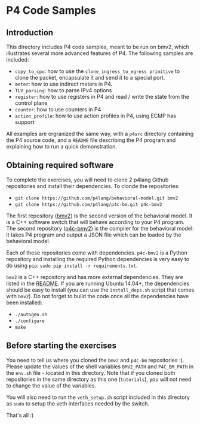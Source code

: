 # P4 Code Samples

## Introduction

This directory includes P4 code samples, meant to be run on bmv2, which
illustrates several more advanced features of P4. The following samples are
included:

- `copy_to_cpu`: how to use the `clone_ingress_to_egress primitive` to clone the
  packet, encapsulate it and send it to a special port.
- `meter`: how to use indirect meters in P4.
- `TLV_parsing`: how to parse IPv4 options
- `register`: how to use registers in P4 and read / write the state from the
  control plane
- `counter`: how to use counters in P4
- `action_profile`: how to use action profiles in P4, using ECMP has support

All examples are orgranized the same way, with a `p4src` directory containing
the P4 source code, and a `README` file describing the P4 program and explaining
how to run a quick demonstration.

## Obtaining required software

To complete the exercises, you will need to clone 2 p4lang Github repositories
and install their dependencies. To clonde the repositories:

- `git clone https://github.com/p4lang/behavioral-model.git bmv2`
- `git clone https://github.com/p4lang/p4c-bm.git p4c-bmv2`

The first repository ([bmv2](https://github.com/p4lang/behavioral-model)) is the
second version of the behavioral model. It is a C++ software switch that will
behave according to your P4 program. The second repository
([p4c-bmv2](https://github.com/p4lang/p4c-bm)) is the compiler for the
behavioral model: it takes P4 program and output a JSON file which can be loaded
by the behavioral model.

Each of these repositories come with dependencies. `p4c-bmv2` is a Python
repository and installing the required Python dependencies is very easy to do
using `pip`: `sudo pip install -r requirements.txt`.

`bmv2` is a C++ repository and has more external dependencies. They are listed
in the
[README](https://github.com/p4lang/behavioral-model/blob/master/README.md). If
you are running Ubuntu 14.04+, the dependencies should be easy to install (you
can use the `install_deps.sh` script that comes with `bmv2`). Do not forget to
build the code once all the dependencies have been installed:

- `./autogen.sh`
- `./configure`
- `make`

## Before starting the exercises

You need to tell us where you cloned the `bmv2` and `p4c-bm` repositories
:). Please update the values of the shell variables `BMV2_PATH` and
`P4C_BM_PATH` in the `env.sh` file - located in this directory. Note that if you
cloned both repositories in the same directory as this one (`tutorials`), you
will not need to change the value of the variables.

You will also need to run the `veth_setup.sh` script included in this directory
as `sudo` to setup the veth interfaces needed by the switch.

That's all :)
